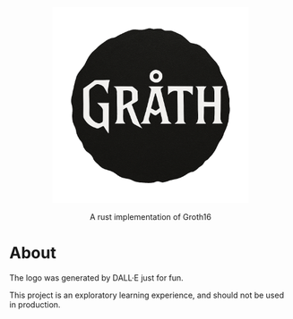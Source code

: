 <p align="center">
  <img src="assets/grath.png" alt="Grath Logo" width="350">
</p>

<p align="center">
  A rust implementation of Groth16
</p>

# About

The logo was generated by DALL·E just for fun.

This project is an exploratory learning experience, and should not be used in production.
